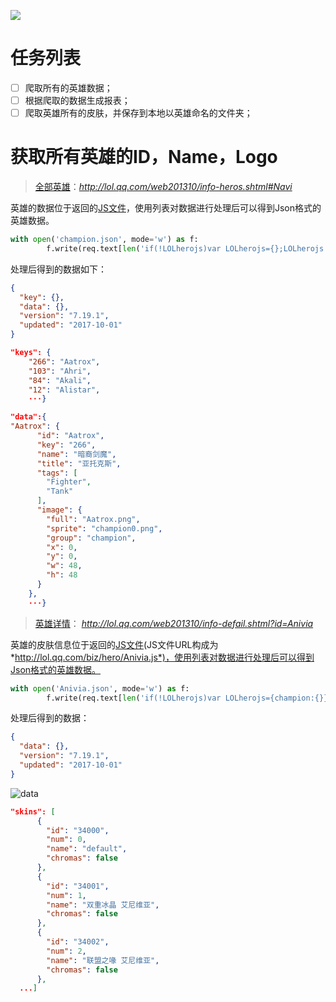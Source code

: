 ![](https://ws4.sinaimg.cn/large/006tNc79gy1fkb7xeywfdj314k09gaca.jpg)

# 任务列表

- [ ] 爬取所有的英雄数据；
- [ ] 根据爬取的数据生成报表；
- [ ] 爬取英雄所有的皮肤，并保存到本地以英雄命名的文件夹；

# 获取所有英雄的ID，Name，Logo

> [全部英雄](http://lol.qq.com/web201310/info-heros.shtml#Navi)：*http://lol.qq.com/web201310/info-heros.shtml#Navi*

英雄的数据位于返回的[JS文件](http://lol.qq.com/biz/hero/champion.js)，使用列表对数据进行处理后可以得到Json格式的英雄数据。

```python
with open('champion.json', mode='w') as f:
        f.write(req.text[len('if(!LOLherojs)var LOLherojs={};LOLherojs.champion='):][:-1])
```

处理后得到的数据如下：

```json
{
  "key": {},
  "data": {},
  "version": "7.19.1",
  "updated": "2017-10-01"
}
```

```json
"keys": {
    "266": "Aatrox",
    "103": "Ahri",
    "84": "Akali",
    "12": "Alistar",
    ···}    
```

```json
"data":{
"Aatrox": {
      "id": "Aatrox",
      "key": "266",
      "name": "暗裔剑魔",
      "title": "亚托克斯",
      "tags": [
        "Fighter",
        "Tank"
      ],
      "image": {
        "full": "Aatrox.png",
        "sprite": "champion0.png",
        "group": "champion",
        "x": 0,
        "y": 0,
        "w": 48,
        "h": 48
      }
    },
    ···}
```


>
> [英雄详情](http://lol.qq.com/web201310/info-defail.shtml?id=Anivia)： *http://lol.qq.com/web201310/info-defail.shtml?id=Anivia*

英雄的皮肤信息位于返回的[JS文件](http://lol.qq.com/biz/hero/Anivia.js)(JS文件URL构成为*http://lol.qq.com/biz/hero/Anivia.js*)，使用列表对数据进行处理后可以得到Json格式的英雄数据。

```python
with open('Anivia.json', mode='w') as f:
        f.write(req.text[len('if(!LOLherojs)var LOLherojs={champion:{}};LOLherojs.champion.Anivia='):][:-1])
```

处理后得到的数据：

```json
{
  "data": {},
  "version": "7.19.1",
  "updated": "2017-10-01"
}
```

![data](https://ws2.sinaimg.cn/large/006tNc79gy1fkcarggh0nj30de0k6tb5.jpg)

```json
"skins": [
      {
        "id": "34000",
        "num": 0,
        "name": "default",
        "chromas": false
      },
      {
        "id": "34001",
        "num": 1,
        "name": "双重冰晶 艾尼维亚",
        "chromas": false
      },
      {
        "id": "34002",
        "num": 2,
        "name": "联盟之喙 艾尼维亚",
        "chromas": false
      },
  ...]
```

